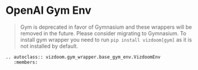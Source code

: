 # OpenAI Gym Env

> Gym is deprecated in favor of Gymnasium and these wrappers will be removed in the future. 
Please consider migrating to Gymnasium.
To install gym wrapper you need to run `pip install vizdoom[gym]` as it is not installed by default.

```{eval-rst}
.. autoclass:: vizdoom.gym_wrapper.base_gym_env.VizdoomEnv
   :members:
```
